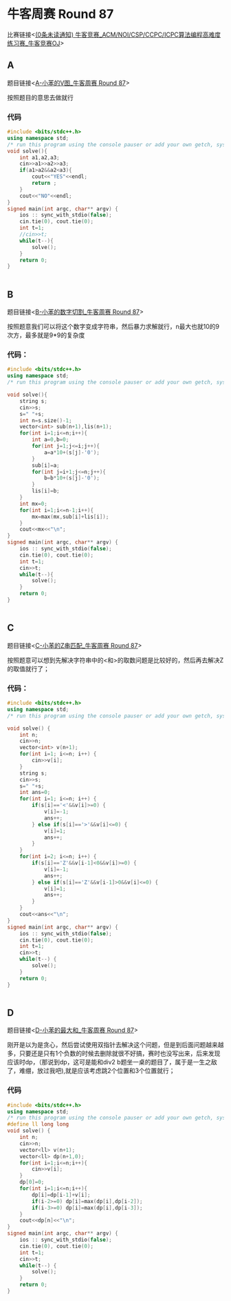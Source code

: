 # 牛客周赛 Round 87

比赛链接<[(0条未读通知) 牛客竞赛_ACM/NOI/CSP/CCPC/ICPC算法编程高难度练习赛_牛客竞赛OJ](https://ac.nowcoder.com/acm/contest/105623)>

## A

题目链接<[A-小苯的V图_牛客周赛 Round 87](https://ac.nowcoder.com/acm/contest/105623/A)>

按照题目的意思去做就行

### 代码

```cpp
#include <bits/stdc++.h> 
using namespace std;
/* run this program using the console pauser or add your own getch, system("pause") or input loop */\
void solve(){
	int a1,a2,a3;
	cin>>a1>>a2>>a3;
	if(a1>a2&&a2<a3){
		cout<<"YES"<<endl;
		return ;
	}
	cout<<"NO"<<endl;
}
signed main(int argc, char** argv) {
	ios :: sync_with_stdio(false);
	cin.tie(0), cout.tie(0);
	int t=1;
	//cin>>t;
	while(t--){
		solve();
	}
	return 0;
}
```

![点击并拖拽以移动](data:image/gif;base64,R0lGODlhAQABAPABAP///wAAACH5BAEKAAAALAAAAAABAAEAAAICRAEAOw==)

## B

题目链接<[B-小苯的数字切割_牛客周赛 Round 87](https://ac.nowcoder.com/acm/contest/105623/B)>

按照题意我们可以将这个数字变成字符串，然后暴力求解就行，n最大也就10的9次方，最多就是9*9的复杂度

### 代码：

```cpp
#include <bits/stdc++.h> 
using namespace std;
/* run this program using the console pauser or add your own getch, system("pause") or input loop */\

void solve(){
	string s;
	cin>>s;
	s=" "+s;
    int n=s.size()-1;
    vector<int> sub(n+1),lis(n+1);
    for(int i=1;i<=n;i++){
    	int a=0,b=0;
    	for(int j=1;j<=i;j++){
    		a=a*10+(s[j]-'0');
		}
		sub[i]=a;
		for(int j=i+1;j<=n;j++){
			b=b*10+(s[j]-'0');
		}
		lis[i]=b;
	}
	int mx=0;
	for(int i=1;i<=n-1;i++){
		mx=max(mx,sub[i]+lis[i]);
	}
	cout<<mx<<"\n";
}
signed main(int argc, char** argv) {
	ios :: sync_with_stdio(false);
	cin.tie(0), cout.tie(0);
	int t=1;
	cin>>t;
	while(t--){
		solve();
	}
	return 0;
}
```

![点击并拖拽以移动](data:image/gif;base64,R0lGODlhAQABAPABAP///wAAACH5BAEKAAAALAAAAAABAAEAAAICRAEAOw==)

## C

题目链接<[C-小苯的Z串匹配_牛客周赛 Round 87](https://ac.nowcoder.com/acm/contest/105623/C)>

按照题意可以想到先解决字符串中的<和>的取数问题是比较好的，然后再去解决Z的取值就行了；

### 代码：

```cpp
#include <bits/stdc++.h>
using namespace std;
/* run this program using the console pauser or add your own getch, system("pause") or input loop */\

void solve() {
	int n;
	cin>>n;
	vector<int> v(n+1);
	for(int i=1; i<=n; i++) {
		cin>>v[i];
	}
	string s;
	cin>>s;
	s=" "+s;
	int ans=0;
	for(int i=1; i<=n; i++) {
		if(s[i]=='<'&&v[i]>=0) {
			v[i]=-1;
			ans++;
		} else if(s[i]=='>'&&v[i]<=0) {
			v[i]=1;
			ans++;
		}
	}
	for(int i=2; i<=n; i++) {
		if(s[i]=='Z'&&v[i-1]<0&&v[i]>=0) {
			v[i]=-1;
			ans++;
		} else if(s[i]=='Z'&&v[i-1]>0&&v[i]<=0) {
			v[i]=1;
			ans++;
		}
	}
	cout<<ans<<"\n";
}
signed main(int argc, char** argv) {
	ios :: sync_with_stdio(false);
	cin.tie(0), cout.tie(0);
	int t=1;
	cin>>t;
	while(t--) {
		solve();
	}
	return 0;
}
```

![点击并拖拽以移动](data:image/gif;base64,R0lGODlhAQABAPABAP///wAAACH5BAEKAAAALAAAAAABAAEAAAICRAEAOw==)

## D

题目链接<[D-小苯的最大和_牛客周赛 Round 87](https://ac.nowcoder.com/acm/contest/105623/D)>

刚开是以为是贪心，然后尝试使用双指针去解决这个问题，但是到后面问题越来越多，只要还是只有1个负数的时候去删除就很不好搞，赛时也没写出来，后来发现应该时dp，（那说到dp，这可是能和div2 b题坐一桌的题目了，属于是一生之敌了，难绷，放过我吧),就是应该考虑跳2个位置和3个位置就行；

### 代码

```cpp
#include <bits/stdc++.h>
using namespace std;
/* run this program using the console pauser or add your own getch, system("pause") or input loop */\
#define ll long long
void solve() {
	int n;
	cin>>n;
	vector<ll> v(n+1);
	vector<ll> dp(n+1,0);
	for(int i=1;i<=n;i++){
	    cin>>v[i];
	}
	dp[0]=0;
	for(int i=1;i<=n;i++){
		dp[i]=dp[i-1]+v[i];
		if(i-2>=0) dp[i]=max(dp[i],dp[i-2]);
		if(i-3>=0) dp[i]=max(dp[i],dp[i-3]);
	}
	cout<<dp[n]<<"\n";
}
signed main(int argc, char** argv) {
	ios :: sync_with_stdio(false);
	cin.tie(0), cout.tie(0);
	int t=1;
	cin>>t;
	while(t--) {
		solve();
	}
	return 0;
}
```

![点击并拖拽以移动](data:image/gif;base64,R0lGODlhAQABAPABAP///wAAACH5BAEKAAAALAAAAAABAAEAAAICRAEAOw==)

